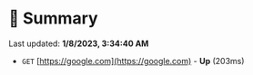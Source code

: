 # 📖 Summary
Last updated: **1/8/2023, 3:34:40 AM**

- `GET` [https://google.com](https://google.com) - **Up** (203ms)
